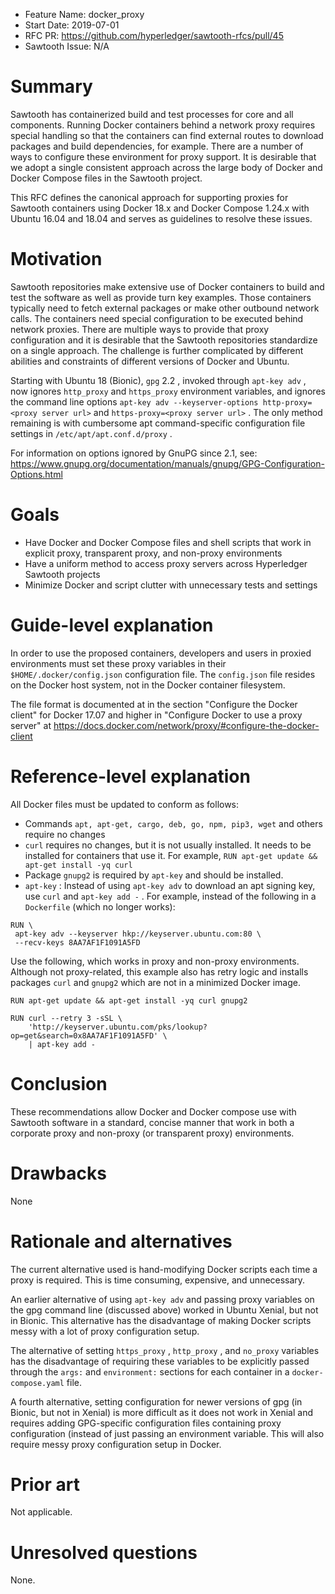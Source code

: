 - Feature Name: docker_proxy
- Start Date: 2019-07-01
- RFC PR: https://github.com/hyperledger/sawtooth-rfcs/pull/45
- Sawtooth Issue: N/A

# Summary
[summary]: #summary

Sawtooth has containerized build and test processes for core and all
components. Running Docker containers behind a network proxy requires
special handling so that the containers can find external routes to download
packages and build dependencies, for example. There are a number of
ways to configure these environment for proxy support. It is desirable that we
adopt a single consistent approach across the large body of Docker and
Docker Compose files in the Sawtooth project.

This RFC defines the canonical approach for supporting proxies for
Sawtooth containers using Docker 18.x and Docker Compose 1.24.x with
Ubuntu 16.04 and 18.04 and serves as guidelines to resolve these issues.

# Motivation
[motivation]: #motivation

Sawtooth repositories make extensive use of Docker containers to build and
test the software as well as provide turn key examples. Those containers
typically need to fetch external packages or make other outbound network
calls. The containers need special configuration to be executed behind
network proxies. There are multiple ways to provide that proxy configuration
and it is desirable that the Sawtooth repositories standardize on a single
approach. The challenge is further complicated by different abilities and
constraints of different versions of Docker and Ubuntu.

Starting with Ubuntu 18 (Bionic), `gpg` 2.2 , invoked through `apt-key adv` ,
now ignores `http_proxy` and `https_proxy` environment variables, and ignores
the command line options
`apt-key adv --keyserver-options http-proxy=<proxy server url>`
and `https-proxy=<proxy server url>` . The only method remaining is with
cumbersome apt command-specific configuration file settings in
`/etc/apt/apt.conf.d/proxy` .

For information on options ignored by GnuPG since 2.1, see:
https://www.gnupg.org/documentation/manuals/gnupg/GPG-Configuration-Options.html


# Goals
[goals]: #goals

* Have Docker and Docker Compose files and shell scripts that work in explicit
  proxy, transparent proxy, and non-proxy environments
* Have a uniform method to access proxy servers across Hyperledger Sawtooth
  projects
* Minimize Docker and script clutter with unnecessary tests and settings

# Guide-level explanation
[guide-level-explanation]: #guide-level-explanation

In order to use the proposed containers, developers and users in proxied
environments must set these proxy variables in their
`$HOME/.docker/config.json` configuration file. The `config.json` file
resides on the Docker host system, not in the Docker container filesystem.

The file format is documented at in the section "Configure the Docker client"
for Docker 17.07 and higher in "Configure Docker to use a proxy server" at
https://docs.docker.com/network/proxy/#configure-the-docker-client

# Reference-level explanation
[reference-level-explanation]: #reference-level-explanation

All Docker files must be updated to conform as follows:
* Commands `apt, apt-get, cargo, deb, go, npm, pip3, wget` and others require
  no changes
* `curl` requires no changes, but it is not usually installed. It needs to be
  installed for containers that use it. For example,
  `RUN apt-get update && apt-get install -yq curl `
* Package `gnupg2` is required by `apt-key` and should be installed.
* `apt-key` : Instead of using `apt-key adv` to download an apt signing key,
  use `curl` and `apt-key add -` . For example, instead of the following in a
  `Dockerfile` (which no longer works):

```
RUN \
 apt-key adv --keyserver hkp://keyserver.ubuntu.com:80 \
 --recv-keys 8AA7AF1F1091A5FD
```

Use the following, which works in proxy and non-proxy environments.
Although not proxy-related, this example also has retry logic and
installs packages `curl` and `gnupg2` which are not in a minimized
Docker image.

```
RUN apt-get update && apt-get install -yq curl gnupg2

RUN curl --retry 3 -sSL \
    'http://keyserver.ubuntu.com/pks/lookup?op=get&search=0x8AA7AF1F1091A5FD' \
    | apt-key add - 
```

# Conclusion
[conclusion]: #conclusion

These recommendations allow Docker and Docker compose use with Sawtooth
software in a standard, concise manner that work in both a corporate proxy
and non-proxy (or transparent proxy) environments.

# Drawbacks
[drawbacks]: #drawbacks

None

# Rationale and alternatives
[alternatives]: #alternatives

The current alternative used is hand-modifying Docker scripts each time a
proxy is required. This is time consuming, expensive, and unnecessary.

An earlier alternative of using `apt-key adv` and passing proxy variables on
the gpg command line (discussed above) worked in Ubuntu Xenial, but not in
Bionic. This alternative has the disadvantage of making Docker scripts messy
with a lot of proxy configuration setup.

The alternative of setting `https_proxy` , `http_proxy` , and `no_proxy`
variables has the disadvantage of requiring these variables to be explicitly
passed through the `args:` and `environment:` sections for each container in a `docker-compose.yaml` file.

A fourth alternative, setting configuration for newer versions of gpg (in
Bionic, but not in Xenial) is more difficult as it does not work in Xenial
and requires adding GPG-specific configuration files containing proxy
configuration (instead of just passing an environment variable. This will
also require messy proxy configuration setup in Docker.


# Prior art
[prior-art]: #prior-art

Not applicable.

# Unresolved questions
[unresolved]: #unresolved-questions

None.
